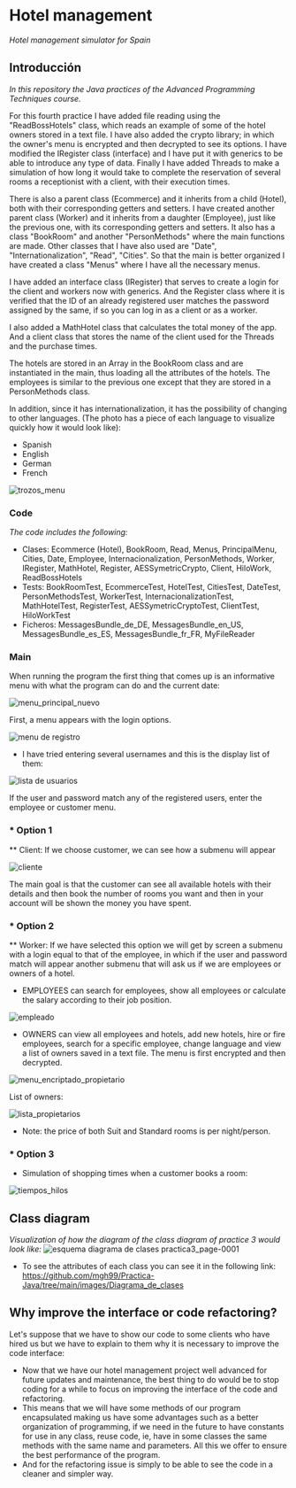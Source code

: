 # Hotel management
_Hotel management simulator for Spain_

## Introducción
_In this repository the Java practices of the Advanced Programming Techniques course._

For this fourth practice I have added file reading using the "ReadBossHotels" class, which reads an example of some of the hotel owners stored in a text file. I have also added the crypto library; in which the owner's menu is encrypted and then decrypted to see its options. I have modified the IRegister class (interface) and I have put it with generics to be able to introduce any type of data. Finally I have added Threads to make a simulation of how long it would take to complete the reservation of several rooms a receptionist with a client, with their execution times.

There is also a parent class (Ecommerce) and it inherits from a child (Hotel), both with their corresponding getters and setters.
I have created another parent class (Worker) and it inherits from a daughter (Employee), just like the previous one, with its corresponding getters and setters.
It also has a class "BookRoom" and another "PersonMethods" where the main functions are made.
Other classes that I have also used are "Date", "Internationalization", "Read", "Cities".
So that the main is better organized I have created a class "Menus" where I have all the necessary menus.

I have added an interface class (IRegister) that serves to create a login for the client and workers now with generics.
And the Register class where it is verified that the ID of an already registered user matches the password assigned by the same, if so you can log in as a client or as a worker.

I also added a MathHotel class that calculates the total money of the app.
And a client class that stores the name of the client used for the Threads and the purchase times.

The hotels are stored in an Array in the BookRoom class and are instantiated in the main, thus loading all the attributes of the hotels.
The employees is similar to the previous one except that they are stored in a PersonMethods class.

In addition, since it has internationalization, it has the possibility of changing to other languages.
(The photo has a piece of each language to visualize quickly how it would look like):

* Spanish
* English
* German
* French

![trozos_menu](https://user-images.githubusercontent.com/43043718/98460803-b4b5cb00-21a7-11eb-8582-aee66961c0bd.png)

### Code
_The code includes the following:_

* Clases: Ecommerce (Hotel), BookRoom, Read, Menus, PrincipalMenu, Cities, Date, Employee, Internacionalization, PersonMethods, Worker, IRegister, MathHotel, Register, AESSymetricCrypto, Client, HiloWork, ReadBossHotels
* Tests: BookRoomTest, EcommerceTest, HotelTest, CitiesTest, DateTest, PersonMethodsTest, WorkerTest, InternacionalizationTest, MathHotelTest, RegisterTest, AESSymetricCryptoTest, ClientTest, HiloWorkTest
* Ficheros: MessagesBundle_de_DE, MessagesBundle_en_US, MessagesBundle_es_ES, MessagesBundle_fr_FR, MyFileReader

### Main

When running the program the first thing that comes up is an informative menu with what the program can do and the current date:

![menu_principal_nuevo](https://user-images.githubusercontent.com/43043718/101259689-9d2c1c80-372a-11eb-9ba0-121cc3a5510b.png)

First, a menu appears with the login options.

![menu de registro](https://user-images.githubusercontent.com/43043718/100026953-0ab38100-2dec-11eb-8819-704e437d3e94.png)

 * I have tried entering several usernames and this is the display list of them:
 
 ![lista de usuarios](https://user-images.githubusercontent.com/43043718/100026985-1acb6080-2dec-11eb-9383-4456e5e0d5e4.png)
 
 If the user and password match any of the registered users, enter the employee or customer menu.

### * Option 1

 ** Client:
If we choose customer, we can see how a submenu will appear 

![cliente](https://user-images.githubusercontent.com/43043718/98460629-53412c80-21a6-11eb-8315-0592a6bfe0fe.png)

The main goal is that the customer can see all available hotels with their details and then book the number of rooms you want and then in your account will be shown the money you have spent.

### * Option 2

 ** Worker:
 If we have selected this option we will get by screen a submenu with a login equal to that of the employee, in which if the user and password match will appear another submenu that will ask us if we are employees or owners of a hotel. 
 - EMPLOYEES can search for employees, show all employees or calculate the salary according to their job position.
 
 ![empleado](https://user-images.githubusercontent.com/43043718/98460663-9bf8e580-21a6-11eb-9c5d-a5ee9f8a6053.png)
 
 - OWNERS can view all employees and hotels, add new hotels, hire or fire employees, search for a specific employee, change language and view a list of owners saved in a text file. The menu is first encrypted and then decrypted.
 
 ![menu_encriptado_propietario](https://user-images.githubusercontent.com/43043718/101259796-61de1d80-372b-11eb-81a0-13a5c25b424a.png)
 
 List of owners:
 
 ![lista_propietarios](https://user-images.githubusercontent.com/43043718/101259977-d9f91300-372c-11eb-9fae-ea193ecba967.png)
 
 * Note: the price of both Suit and Standard rooms is per night/person.
 
 ### * Option 3
 
 * Simulation of shopping times when a customer books a room:
 
 ![tiempos_hilos](https://user-images.githubusercontent.com/43043718/101259925-60f9bb80-372c-11eb-90be-07d2ec6752b4.png)
  
  ## Class diagram
_Visualization of how the diagram of the class diagram of practice 3 would look like:_
![esquema diagrama de clases practica3_page-0001](https://user-images.githubusercontent.com/43043718/100024921-0a18eb80-2de8-11eb-937e-0c8903167a26.jpg)

* To see the attributes of each class you can see it in the following link:
https://github.com/mgh99/Practica-Java/tree/main/images/Diagrama_de_clases
 
 ## Why improve the interface or code refactoring?
 
Let's suppose that we have to show our code to some clients who have hired us but we have to explain to them why it is necessary to improve the code interface:
* Now that we have our hotel management project well advanced for future updates and maintenance, the best thing to do would be to stop coding for a while to focus on improving the interface of the code and refactoring.
* This means that we will have some methods of our program encapsulated making us have some advantages such as a better organization of programming, if we need in the future to have constants for use in any class, reuse code, ie, have in some classes the same methods with the same name and parameters. All this we offer to ensure the best performance of the program.
* And for the refactoring issue is simply to be able to see the code in a cleaner and simpler way.

